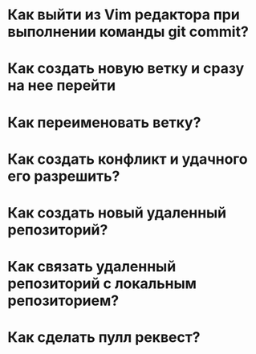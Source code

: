 # Как выйти из Vim редактора при выполнении команды git commit?

# Как создать новую ветку и сразу на нее перейти

# Как переименовать ветку?

# Как создать конфликт и удачного его разрешить?

# Как создать новый удаленный репозиторий?

# Как связать удаленный репозиторий с локальным репозиторием?

# Как сделать пулл реквест?